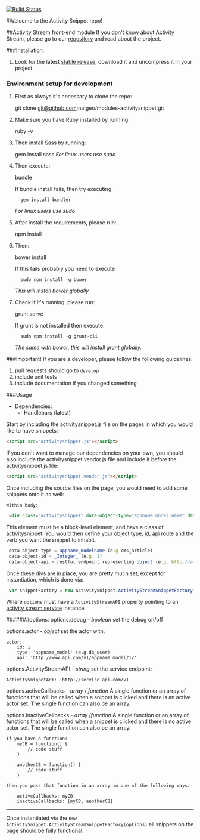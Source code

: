[![Build Status](https://travis-ci.org/natgeo/modules-activitysnippet.png)](https://travis-ci.org/natgeo/modules-activitysnippet)

#Welcome to the Activity Snippet repo!

##Activity Stream front-end module
   If you don't know about Activity Stream, please go to our [repository](https://github.com/natgeo/activitystreams/blob/develop/README.md) and read about the project.    

###Installation:

1. Look for the latest [stable release](https://github.com/natgeo/modules-activitysnippet/releases), download it and uncompress it in your project.

### Environment setup for development

1. First as always it's necessary to clone the repo:

      git clone git@github.com:natgeo/modules-activitysnippet.git

2. Make sure you have Ruby installed by running:

      ruby -v

3. Then install Sass by running:

      gem install sass 
*For linux users use sudo*

4. Then execute:

      bundle 

   If bundle install fails, then try executing:

         gem install bundler
   *For linux users use sudo*

5. After install the requirements, please run:

      npm install

6. Then:

      bower install  

   If this fails probably you need to execute

         sudo npm install -g bower 
   *This will install bower globally*


7. Check if it's running, please run:

      grunt serve 

   If grunt is not installed then execute:

         sudo npm install -g grunt-cli
   *The same with bower, this will install grunt globally.*

###Important!
If you are a developer, please follow the following guidelines:

1. pull requests should go to `develop`
2. include unit tests
3. include documentation if you changed something

###Usage

* Dependencies:
    * Handlebars (latest)

Start by including the activitysnippet.js file on the pages in which you would like to have snippets:
``` html
<script src="activitysnippet.js"></script>
```

If you don't want to manage our dependencies on your own, you should also include the activitysnippet.vendor.js file and include it before the activitysnippet.js file:
``` html
<script src="activitysnippet.vendor.js"></script>
```
Once including the source files on the page, you would need to add some snippets onto it as well:

    Within body:
   ``` html
    <div class="activitysnippet" data-object-type="appname_model_name" data-object-id="1" data-object-api="http://google.com/" data-verb="favorited"></div>
   ```
This element must be a block-level element, and have a class of activitysnippet. You would then define your object type, id, api route and the verb you want the snippet to inhabit.
   ``` javascript
    data-object-type = appname_modelname (e.g cms_article)
    data-object-id = _Integer_ (e.g. 1)
    data-object-api = restful endpoint representing object (e.g. http://www.api.com/v1/object-type/1/)
   ``` 
Once these divs are in place, you are pretty much set, except for instantiation, which is done via:
   ``` javascript
    var snippetFactory = new ActivitySnippet.ActivityStreamSnippetFactory(options)
   ```
Where `options` must have a `ActivityStreamAPI` property pointing to an [activity stream service](https://github.com/natgeo/activitystreams) instance.

#######options:
options.debug - _boolean_ set the debug on/off

options.actor - _object_ set the actor with:

    actor:
    	id: 1
        type: 'appname_model' (e.g db_user)
        api: 'http://www.api.com/v1/appname_model/1/'

options.ActivityStreamAPI - _string_ set the service endpoint:

    ActivitySnippetAPI: 'http://service.api.com/v1

options.activeCallbacks - _array_ / _function_ A single function or an array of functions that will be called when a snippet is clicked and there is an active actor set.  The single function can also be an array.

options.inactiveCallbacks - _array_ /_function_ A single function or an array of functions that will be called when a snippet is clicked and there is no active actor set.  The single function can also be an array.

    If you have a function:
        myCB = function() {
            // code stuff
        }

        anotherCB = function() {
            // code stuff
        }

    then you pass that function in an array in one of the following ways:

        activeCallbacks: myCB
        inactiveCallbacks: [myCB, anotherCB]

---

Once instantiated via the `new ActivitySnippet.ActivityStreamSnippetFactory(options)` all snippets on the page should be fully functional.


